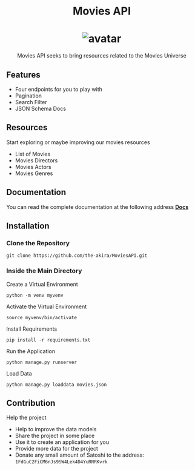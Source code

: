 <h1 align="center">Movies API</h1>

<h1 align="center">
    <img alt="avatar" src="https://i.ibb.co/68W8KyM/avatar3.png"> </br>
</h1>

<p align="center">Movies API seeks to bring resources related to the Movies Universe</p> 

## Features

- Four endpoints for you to play with
- Pagination
- Search Filter
- JSON Schema Docs

## Resources

Start exploring or maybe improving our movies resources

- List of Movies
- Movies Directors
- Movies Actors
- Movies Genres

## Documentation

You can read the complete documentation at the following address **[Docs](https://moviesapi.herokuapp.com/documentation/)**

## Installation

### Clone the Repository

```
git clone https://github.com/the-akira/MoviesAPI.git
```

### Inside the Main Directory

Create a Virtual Environment

```
python -m venv myvenv
```

Activate the Virtual Environment

```
source myvenv/bin/activate
```

Install Requirements

```
pip install -r requirements.txt
```

Run the Application

```
python manage.py runserver
```

Load Data

```
python manage.py loaddata movies.json
```

## Contribution

Help the project

- Help to improve the data models
- Share the project in some place
- Use it to create an application for you
- Provide more data for the project
- Donate any small amount of Satoshi to the address: `1FdGuC2FiCM6nJs9SW4Lek4D4YuRNRKvrk`